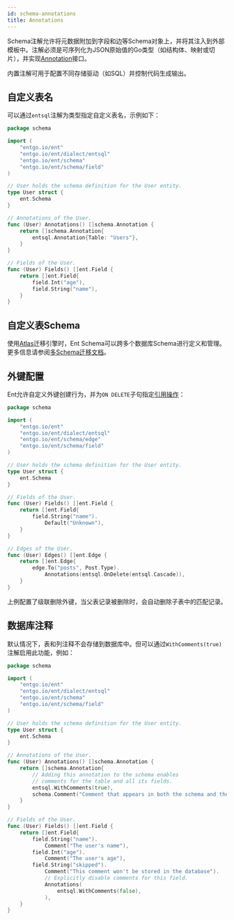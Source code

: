 ```yaml
---
id: schema-annotations
title: Annotations
---
```


Schema注解允许将元数据附加到字段和边等Schema对象上，并将其注入到外部模板中。注解必须是可序列化为JSON原始值的Go类型（如结构体、映射或切片），并实现[Annotation](https://pkg.go.dev/entgo.io/ent/schema?tab=doc#Annotation)接口。

内置注解可用于配置不同存储驱动（如SQL）并控制代码生成输出。

## 自定义表名

可以通过`entsql`注解为类型指定自定义表名，示例如下：

```go title="ent/schema/user.go"
package schema

import (
	"entgo.io/ent"
	"entgo.io/ent/dialect/entsql"
	"entgo.io/ent/schema"
	"entgo.io/ent/schema/field"
)

// User holds the schema definition for the User entity.
type User struct {
	ent.Schema
}

// Annotations of the User.
func (User) Annotations() []schema.Annotation {
	return []schema.Annotation{
		entsql.Annotation{Table: "Users"},
	}
}

// Fields of the User.
func (User) Fields() []ent.Field {
	return []ent.Field{
		field.Int("age"),
		field.String("name"),
	}
}
```

## 自定义表Schema

使用[Atlas](https://atlasgo.io)迁移引擎时，Ent Schema可以跨多个数据库Schema进行定义和管理。更多信息请参阅[多Schema迁移文档](multischema-migrations.mdx)。

## 外键配置

Ent允许自定义外键创建行为，并为`ON DELETE`子句指定[引用操作](https://dev.mysql.com/doc/refman/8.0/en/create-table-foreign-keys.html#foreign-key-referential-actions)：

```go title="ent/schema/user.go" {27}
package schema

import (
	"entgo.io/ent"
	"entgo.io/ent/dialect/entsql"
	"entgo.io/ent/schema/edge"
	"entgo.io/ent/schema/field"
)

// User holds the schema definition for the User entity.
type User struct {
	ent.Schema
}

// Fields of the User.
func (User) Fields() []ent.Field {
	return []ent.Field{
		field.String("name").
			Default("Unknown"),
	}
}

// Edges of the User.
func (User) Edges() []ent.Edge {
	return []ent.Edge{
		edge.To("posts", Post.Type).
			Annotations(entsql.OnDelete(entsql.Cascade)),
	}
}
```

上例配置了级联删除外键，当父表记录被删除时，会自动删除子表中的匹配记录。

## 数据库注释

默认情况下，表和列注释不会存储到数据库中。但可以通过`WithComments(true)`注解启用此功能，例如：

```go title="ent/schema/user.go" {18-21,34-37}
package schema

import (
	"entgo.io/ent"
	"entgo.io/ent/dialect/entsql"
	"entgo.io/ent/schema"
	"entgo.io/ent/schema/field"
)

// User holds the schema definition for the User entity.
type User struct {
	ent.Schema
}

// Annotations of the User.
func (User) Annotations() []schema.Annotation {
	return []schema.Annotation{
		// Adding this annotation to the schema enables
		// comments for the table and all its fields.
		entsql.WithComments(true),
		schema.Comment("Comment that appears in both the schema and the generated code"),
	}
}

// Fields of the User.
func (User) Fields() []ent.Field {
	return []ent.Field{
		field.String("name").
			Comment("The user's name"),
		field.Int("age").
            Comment("The user's age"),
        field.String("skipped").
            Comment("This comment won't be stored in the database").
            // Explicitly disable comments for this field.
            Annotations(
                entsql.WithComments(false),
            ),
	}
}
```